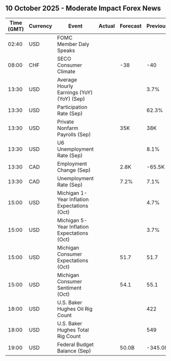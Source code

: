 ## 10 October 2025 - Moderate Impact Forex News

| Time (GMT) | Currency | Event | Actual | Forecast | Previous |
|------|----------|-------|--------|----------|----------|
| 02:40 | USD | FOMC Member Daly Speaks |  |  |  |
| 08:00 | CHF | SECO Consumer Climate |  | -38 | -40 |
| 13:30 | USD | Average Hourly Earnings (YoY) (YoY) (Sep) |  |  | 3.7% |
| 13:30 | USD | Participation Rate (Sep) |  |  | 62.3% |
| 13:30 | USD | Private Nonfarm Payrolls (Sep) |  | 35K | 38K |
| 13:30 | USD | U6 Unemployment Rate (Sep) |  |  | 8.1% |
| 13:30 | CAD | Employment Change (Sep) |  | 2.8K | -65.5K |
| 13:30 | CAD | Unemployment Rate (Sep) |  | 7.2% | 7.1% |
| 15:00 | USD | Michigan 1-Year Inflation Expectations (Oct) |  |  | 4.7% |
| 15:00 | USD | Michigan 5-Year Inflation Expectations (Oct) |  |  | 3.7% |
| 15:00 | USD | Michigan Consumer Expectations (Oct) |  | 51.7 | 51.7 |
| 15:00 | USD | Michigan Consumer Sentiment (Oct) |  | 54.1 | 55.1 |
| 18:00 | USD | U.S. Baker Hughes Oil Rig Count |  |  | 422 |
| 18:00 | USD | U.S. Baker Hughes Total Rig Count |  |  | 549 |
| 19:00 | USD | Federal Budget Balance (Sep) |  | 50.0B | -345.0B |
